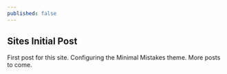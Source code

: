 ```yaml
---
published: false
---
```

## Sites Initial Post

First post for this site.  Configuring the Minimal Mistakes theme.  More posts to come.
